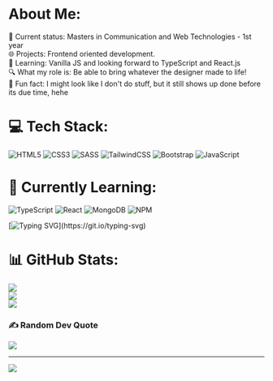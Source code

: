 # About Me:
🚀 Current status: Masters in Communication and Web Technologies - 1st year<br>🌐 Projects: Frontend oriented development.<br>📘 Learning: Vanilla JS and looking forward to TypeScript and React.js<br>🔍 What my role is: Be able to bring whatever the designer made to life! <br>🌟 Fun fact: I might look like I don't do stuff, but it still shows up done before its due time, hehe



# 💻 Tech Stack:
![HTML5](https://img.shields.io/badge/html5-%23E34F26.svg?style=for-the-badge&logo=html5&logoColor=white) ![CSS3](https://img.shields.io/badge/css3-%231572B6.svg?style=for-the-badge&logo=css3&logoColor=white)  ![SASS](https://img.shields.io/badge/SASS-hotpink.svg?style=for-the-badge&logo=SASS&logoColor=white) ![TailwindCSS](https://img.shields.io/badge/tailwindcss-%2338B2AC.svg?style=for-the-badge&logo=tailwind-css&logoColor=white) ![Bootstrap](https://img.shields.io/badge/bootstrap-%23563D7C.svg?style=for-the-badge&logo=bootstrap&logoColor=white) ![JavaScript](https://img.shields.io/badge/javascript-%23323330.svg?style=for-the-badge&logo=javascript&logoColor=%23F7DF1E) 

# 📖 Currently Learning:
![TypeScript](https://img.shields.io/badge/TypeScript-007ACC.svg?style=for-the-badge&logo=TypeScript&logoColor=white)
![React](https://img.shields.io/badge/react-%2320232a.svg?style=for-the-badge&logo=react&logoColor=%2361DAFB)
![MongoDB](https://img.shields.io/badge/MongoDB-%234ea94b.svg?style=for-the-badge&logo=mongodb&logoColor=white)
![NPM](https://img.shields.io/badge/NPM-%23CB3837.svg?style=for-the-badge&logo=npm&logoColor=white)

[![Typing SVG](https://readme-typing-svg.herokuapp.com?size=30&lines=Touch+some+grass.)](https://git.io/typing-svg)

# 📊 GitHub Stats:
![](https://github-readme-stats.vercel.app/api?username=rcsilva211&theme=dark&hide_border=false&include_all_commits=false&count_private=false)<br/>
![](https://github-readme-streak-stats.herokuapp.com/?user=rcsilva211&theme=dark&hide_border=false)<br/>
![](https://github-readme-stats.vercel.app/api/top-langs/?username=rcsilva211&theme=dark&hide_border=false&include_all_commits=false&count_private=false&layout=compact)

### ✍️ Random Dev Quote
![](https://quotes-github-readme.vercel.app/api?type=horizontal&theme=radical)

---
[![](https://visitcount.itsvg.in/api?id=rcsilva211&icon=2&color=4)](https://visitcount.itsvg.in)
